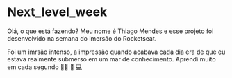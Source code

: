 # Next_level_week
Olá, o que está fazendo? Meu nome é Thiago Mendes e esse projeto foi desenvolvido na semana do imersão do Rocketseat.

Foi um imrsão intenso, a impressão quando acabava cada dia era de que eu estava realmente submerso em um mar de conhecimento. Aprendi muito em cada segundo 🚀🧙 🧑 💻